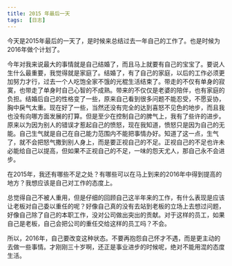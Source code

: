 ```yaml
---
title: 2015 年最后一天
tags:  [日志]
---
```

今天是2015年最后的一天了，是时候来总结过去一年自己的工作了。也是时候为2016年做个计划了。

今年对我来说最大的事情就是自己结婚了，而且马上就要有自己的宝宝了。要说人生什么最重要，我觉得就是家庭了。结婚了，有了自己的家庭，以后的工作必须更加努力才行，过去一个人吃饱全家不饿的光棍生活结束了。带走的不仅有单身的寂寞，也带走了单身时自己心智的不成熟。带来的不仅仅是老婆的陪伴，也有家庭的负担。结婚后自己的性格变了一些，原来自己看到很多问题不能忍受，不愿妥协，胸中戾气太重。现在好了一些，当然还没有完全的达到喜怒不见色的地步，而且我也没有向哪方面发展的打算。但是至少在控制自己的脾气上，我有了些许的进步。原来以为因为别人的错误才惹起自己的愤怒，现在我知道，愤怒只是因为自己的无能。自己生气就是自己在自己能力范围内不能把事情办好。知道了这一点，生气了，就不会把怒气撒到别人身上，而是要正视自己的不足。正视自己的不足也许未必能给自己以提高，但如果不正视自己的不足，一味的怨天尤人，那自己永不会进步。

在2015年，我还有哪些不足之处？有哪些可以在马上到来的2016年中得到提高的地方？我想应该是自己对工作的态度上。

总觉得自己不被人重用，但是仔细的回顾自己这半年来的工作，有什么表现是应该让老板对自己委以重任的呢？好像自己真的没有去站到老板的立场上去想过问题，好像自己除了自己的本职工作，没对公司做出突出的贡献。对于这样的员工，如果自己是老板，自己会把公司的重任交给这样的员工吗？不会。

所以，2016年，自己要改变这种状态。不要再抱怨自己怀才不遇，而是更主动的去做一些事情。才刚刚三十岁啊，还正是事业进步的时候呢，绝对不能用混的态度生活。
